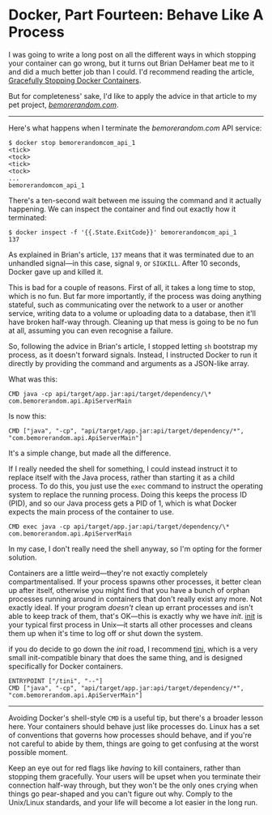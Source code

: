 # Docker, Part Fourteen: Behave Like A Process

I was going to write a long post on all the different ways in which stopping your container can go wrong, but it turns out Brian DeHamer beat me to it and did a much better job than I could. I'd recommend reading the article, [Gracefully Stopping Docker Containers][].

But for completeness' sake, I'd like to apply the advice in that article to my pet project, [*bemorerandom.com*][bemorerandom.com].

[Gracefully Stopping Docker Containers]: https://www.ctl.io/developers/blog/post/gracefully-stopping-docker-containers/
[bemorerandom.com]: https://github.com/SamirTalwar/bemorerandom.com

---

Here's what happens when I terminate the *bemorerandom.com* API service:

    $ docker stop bemorerandomcom_api_1
    <tick>
    <tock>
    <tick>
    <tock>
    ...
    bemorerandomcom_api_1

There's a ten-second wait between me issuing the command and it actually happening. We can inspect the container and find out exactly how it terminated:

    $ docker inspect -f '{{.State.ExitCode}}' bemorerandomcom_api_1
    137

As explained in Brian's article, `137` means that it was terminated due to an unhandled signal—in this case, signal `9`, or `SIGKILL`. After 10 seconds, Docker gave up and killed it.

This is bad for a couple of reasons. First of all, it takes a long time to stop, which is no fun. But far more importantly, if the process was doing anything stateful, such as communicating over the network to a user or another service, writing data to a volume or uploading data to a database, then it'll have broken half-way through. Cleaning up that mess is going to be no fun at all, assuming you can even recognise a failure.

So, following the advice in Brian's article, I stopped letting `sh` bootstrap my process, as it doesn't forward signals. Instead, I instructed Docker to run it directly by providing the command and arguments as a JSON-like array.

What was this:

    CMD java -cp api/target/app.jar:api/target/dependency/\* com.bemorerandom.api.ApiServerMain

Is now this:

    CMD ["java", "-cp", "api/target/app.jar:api/target/dependency/*", "com.bemorerandom.api.ApiServerMain"]

It's a simple change, but made all the difference.

If I really needed the shell for something, I could instead instruct it to replace itself with the Java process, rather than starting it as a child process. To do this, you just use the `exec` command to instruct the operating system to replace the running process. Doing this keeps the process ID (PID), and so our Java process gets a PID of 1, which is what Docker expects the main process of the container to use.

    CMD exec java -cp api/target/app.jar:api/target/dependency/\* com.bemorerandom.api.ApiServerMain

In my case, I don't really need the shell anyway, so I'm opting for the former solution.

Containers are a little weird—they're not exactly completely compartmentalised. If your process spawns other processes, it better clean up after itself, otherwise you might find that you have a bunch of orphan processes running around in containers that don't really exist any more. Not exactly ideal. If your program *doesn't* clean up errant processes and isn't able to keep track of them, that's OK—this is exactly why we have *init*. [init][] is your typical first process in Unix—it starts all other processes and cleans them up when it's time to log off or shut down the system.

if you do decide to go down the *init* road, I recommend [tini][], which is a very small init-compatible binary that does the same thing, and is designed specifically for Docker containers.

    ENTRYPOINT ["/tini", "--"]
    CMD ["java", "-cp", "api/target/app.jar:api/target/dependency/*", "com.bemorerandom.api.ApiServerMain"]

[init]: https://en.wikipedia.org/wiki/Init
[tini]: https://github.com/krallin/tini

---

Avoiding Docker's shell-style `CMD` is a useful tip, but there's a broader lesson here. Your containers should behave just like processes do. Linux has a set of conventions that governs how processes should behave, and if you're not careful to abide by them, things are going to get confusing at the worst possible moment.

Keep an eye out for red flags like *having* to kill containers, rather than stopping them gracefully. Your users will be upset when you terminate their connection half-way through, but they won't be the only ones crying when things go pear-shaped and you can't figure out why. Comply to the Unix/Linux standards, and your life will become a lot easier in the long run.
